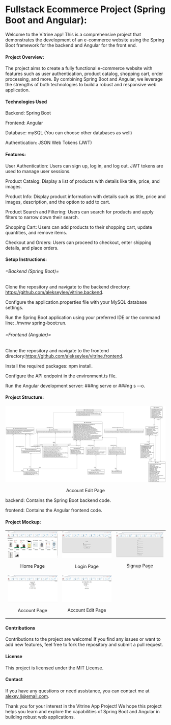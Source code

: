 # Fullstack Ecommerce Project (Spring Boot and Angular):

Welcome to the Vitrine app! This is a comprehensive project that demonstrates the development of an e-commerce website using the Spring Boot framework for the backend and Angular for the front end.

#### Project Overview:

The project aims to create a fully functional e-commerce website with features such as user authentication, product catalog, shopping cart, order processing, and more. By combining Spring Boot and Angular, we leverage the strengths of both technologies to build a robust and responsive web application.

#### Technologies Used

Backend: Spring Boot

Frontend: Angular

Database: mySQL (You can choose other databases as well)

Authentication: JSON Web Tokens (JWT)

#### Features:

User Authentication: Users can sign up, log in, and log out. JWT tokens are used to manage user sessions.

Product Catalog: Display a list of products with details like title, price, and images.

Product Info: Display product information with details such as title, price and images, description,  and the option to add to cart.

Product Search and Filtering: Users can search for products and apply filters to narrow down their search.

Shopping Cart: Users can add products to their shopping cart, update quantities, and remove items.

Checkout and Orders: Users can proceed to checkout, enter shipping details, and place orders.

#### Setup Instructions:

###### =Backend (Spring Boot)=

Clone the repository and navigate to the backend directory: https://github.com/alekseylee/vitrine.backend.

Configure the application.properties file with your MySQL database settings.

Run the Spring Boot application using your preferred IDE or the command line: ./mvnw spring-boot:run.

###### =Frontend (Angular)=

Clone the repository and navigate to the frontend directory:https://github.com/alekseylee/vitrine.frontend.

Install the required packages: npm install.

Configure the API endpoint in the environment.ts file.

Run the Angular development server: ###ng serve or ###ng s --o.

#### Project Structure:

  <div align="center">
      <img src="https://github.com/alekseylee/vitrine.frontend/blob/main/src/assets/static/mockup/project UML.png?raw=true" width="auto" height="auto" />
      <p>Account Edit Page</p>
    </div>

backend: Contains the Spring Boot backend code.

frontend: Contains the Angular frontend code.

#### Project Mockup:
<table>
  <tr>
    <td align="center">
      <img src="https://github.com/alekseylee/vitrine.frontend/blob/main/src/assets/static/mockup/home-page.jpg?raw=true" width="auto" height="auto" />
      <p>Home Page</p>
    </td>
    <td align="center">
      <img src="https://github.com/alekseylee/vitrine.frontend/blob/main/src/assets/static/mockup/login-page.jpg?raw=true" width="auto" height="auto" />
      <p>Login Page</p>
    </td>
    <td align="center">
      <img src="https://github.com/alekseylee/vitrine.frontend/blob/main/src/assets/static/mockup/signup-page.jpg?raw=true" width="auto" height="auto" />
      <p>Signup Page</p>
    </td>
  </tr>
  <tr>
    <td align="center">
      <img src="https://github.com/alekseylee/vitrine.frontend/blob/main/src/assets/static/mockup/account-page.jpg?raw=true" width="auto" height="auto" />
      <p>Account Page</p>
    </td>
    <td align="center">
      <img src="https://github.com/alekseylee/vitrine.frontend/blob/main/src/assets/static/mockup/account-edit-page.jpg?raw=true" width="auto" height="auto" />
      <p>Account Edit Page</p>
    </td>
  </tr>
</table>


#### Contributions

Contributions to the project are welcome! If you find any issues or want to add new features, feel free to fork the repository and submit a pull request.

#### License

This project is licensed under the MIT License.

#### Contact

If you have any questions or need assistance, you can contact me at alexey.li@email.com.

Thank you for your interest in the Vitrine App Project! We hope this project helps you learn and explore the capabilities of Spring Boot and Angular in building robust web applications.

